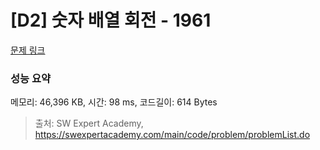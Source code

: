 # [D2] 숫자 배열 회전 - 1961 

[문제 링크](https://swexpertacademy.com/main/code/problem/problemDetail.do?contestProbId=AV5Pq-OKAVYDFAUq) 

### 성능 요약

메모리: 46,396 KB, 시간: 98 ms, 코드길이: 614 Bytes



> 출처: SW Expert Academy, https://swexpertacademy.com/main/code/problem/problemList.do
